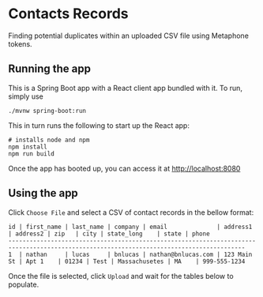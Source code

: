 # Contacts Records
Finding potential duplicates within an uploaded CSV file using Metaphone tokens.

## Running the app
This is a Spring Boot app with a React client app bundled with it. To run, simply use
```text
./mvnw spring-boot:run
```

This in turn runs the following to start up the React app:
```text
# installs node and npm
npm install
npm run build
```

Once the app has booted up, you can access it at [http://localhost:8080](http://localhost:8080)

## Using the app
Click `Choose File` and select a CSV of contact records in the bellow format:

```text
id | first_name | last_name | company | email              | address1    | address2 | zip   | city | state_long    | state | phone
-----------------------------------------------------------------------------------------------------------------------------------------
1  | nathan     | lucas     | bnlucas | nathan@bnlucas.com | 123 Main St | Apt 1    | 01234 | Test | Massachusetes | MA    | 999-555-1234
 ```
 
 Once the file is selected, click `Upload` and wait for the tables below to populate.